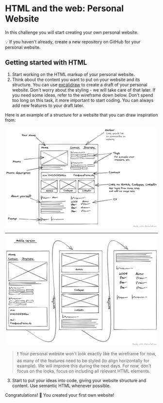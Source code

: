 # HTML and the web: Personal Website

In this challenge you will start creating your own personal website.

💡 If you haven't already, create a new repository on GitHub for your personal website.

## Getting started with HTML

1. Start working on the HTML markup of your personal website.
2. Think about the content you want to put on your website and its structure. You can use
   [excalidraw](https://excalidraw.com/) to create a draft of your personal website. Don't worry
   about the styling - we will take care of that later. If you need some ideas, refer to the
   wireframe down below. Don't spend too long on this task, it more important to start coding. You
   can always add new features to your draft later.

Here is an example of a structure for a website that you can draw inspiration from:

![Desktop Wireframe](assets/wireframe-desktop.png)

---

![Mobile Wireframe](assets/wireframe-mobile.png)

> ❗️ Your personal website won't look exactly like the wireframe for now, as many of the features
> need to be styled (to align horizontally for example). We will improve this during the next days.
> For now, don't focus on the looks, focus on including all relevant HTML elements.

3. Start to put your ideas into code, giving your website structure and content. Use semantic HTML
   whenever possible.

Congratulations! 🎉 You created your first own website!
